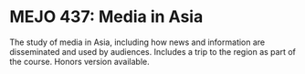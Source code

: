 # MEJO 437: Media in Asia

The study of media in Asia, including how news and information are disseminated and used by audiences. Includes a trip to the region as part of the course. Honors version available.